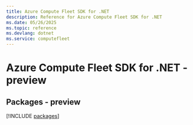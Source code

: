 ```yaml
---
title: Azure Compute Fleet SDK for .NET
description: Reference for Azure Compute Fleet SDK for .NET
ms.date: 05/26/2025
ms.topic: reference
ms.devlang: dotnet
ms.service: computefleet
---
```

# Azure Compute Fleet SDK for .NET - preview
## Packages - preview
[!INCLUDE [packages](compute-fleet-index.md)]